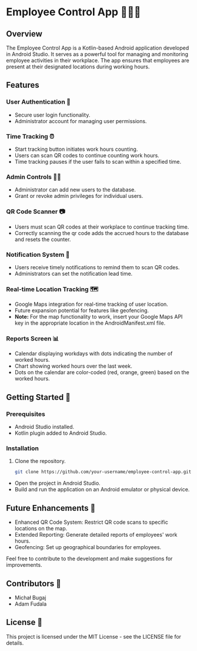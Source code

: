 # Employee Control App 🕵️‍♂️📱

## Overview
The Employee Control App is a Kotlin-based Android application developed in Android Studio. It serves as a powerful tool for managing and monitoring employee activities in their workplace. The app ensures that employees are present at their designated locations during working hours.

## Features

### User Authentication 🚀
- Secure user login functionality.
- Administrator account for managing user permissions.

### Time Tracking ⏰
- Start tracking button initiates work hours counting.
- Users can scan QR codes to continue counting work hours.
- Time tracking pauses if the user fails to scan within a specified time.

### Admin Controls 👩‍💼
- Administrator can add new users to the database.
- Grant or revoke admin privileges for individual users.

### QR Code Scanner 📷
- Users must scan QR codes at their workplace to continue tracking time.
- Correctly scanning the qr code adds the accrued hours to the database and resets the counter.

### Notification System 🔔
- Users receive timely notifications to remind them to scan QR codes.
- Administrators can set the notification lead time.

### Real-time Location Tracking 🗺️
- Google Maps integration for real-time tracking of user location.
- Future expansion potential for features like geofencing.
- **Note:** For the map functionality to work, insert your Google Maps API key in the appropriate location in the AndroidManifest.xml file.

### Reports Screen 📊
- Calendar displaying workdays with dots indicating the number of worked hours.
- Chart showing worked hours over the last week.
- Dots on the calendar are color-coded (red, orange, green) based on the worked hours.

## Getting Started 🚀

### Prerequisites
- Android Studio installed.
- Kotlin plugin added to Android Studio.

### Installation
1. Clone the repository.
   ```bash
   git clone https://github.com/your-username/employee-control-app.git

- Open the project in Android Studio.
- Build and run the application on an Android emulator or physical device.

## Future Enhancements 🌟
- Enhanced QR Code System: Restrict QR code scans to specific locations on the map.
- Extended Reporting: Generate detailed reports of employees' work hours.
- Geofencing: Set up geographical boundaries for employees.
  
Feel free to contribute to the development and make suggestions for improvements.

## Contributors 🤝
- Michał Bugaj
- Adam Fudala

## License 📝
This project is licensed under the MIT License - see the LICENSE file for details.
